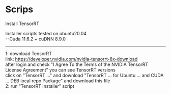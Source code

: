 # Scrips

Install TensorRT  

Installer scripts tested on ubuntu20.04  
--Cuda 11.6.2 + cuDNN 8.9.0  

--------------------

1: download TensorRT  
link: https://developer.nvidia.com/nvidia-tensorrt-8x-download  
after login and check "I Agree To the Terms of the NVIDIA TensorRT License Agreement" you can see TensorRT versions  
click on "TensorRT ..." and download "TensorRT ... for Ubuntu ... and CUDA ... DEB local repo Package" and download this file  
2: run "TensorRT Installer" script  

